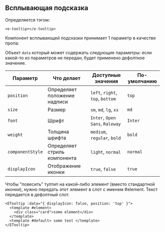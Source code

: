 ## Всплывающая подсказка

Определяется тэгом:
```vue
<e-tooltip></e-tooltip>
```

Компонент всплывающей подсказки принимает 1 параметр в качестве пропа:

Объект `data` который может содержать следующие параметры:
если какой-то из параметров не передан, будет применено дефолтное значение.

| Параметр         | Что делает                   | Доступные значения               | По-умолчанию |
|------------------|------------------------------|----------------------------------|--------------|
| `position`       | Определяет положение надписи | `left`, `right`, `top`, `bottom` | `top`        |
| `size`           | Размер                       | `sm`, `md`, `lg`, `xs`           | `md`         |
| `font`           | Шрифт                        | `Inter`, `Open Sans`, `Raleway`  | `Inter`      |
| `weight`         | Толщина шрифта               | `medium`, `regular`, `bold`      | `bold`       |
| `componentStyle` | Определяет стриль компонента | `light`, `normal`                | `normal`     |
| `displayIcon`    | Отображение иконки           | `true`, `false`                  | `true`       |

Чтобы "повесить" тултип на какой-либо элемент (вместо стандартной иконки), нужно передать этот элемент в слот с именем #element. Текст передается в дефолтный слот.

```vue
<ETooltip :data="{ displayIcon: false, position: 'top' }">
  <template #element>
    <div class="card">some element</div>
  </template>
  <template #default> some text </template>
</ETooltip>
```